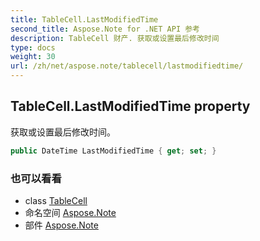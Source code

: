 ```yaml
---
title: TableCell.LastModifiedTime
second_title: Aspose.Note for .NET API 参考
description: TableCell 财产. 获取或设置最后修改时间
type: docs
weight: 30
url: /zh/net/aspose.note/tablecell/lastmodifiedtime/
---
```

## TableCell.LastModifiedTime property

获取或设置最后修改时间。

```csharp
public DateTime LastModifiedTime { get; set; }
```

### 也可以看看

* class [TableCell](../)
* 命名空间 [Aspose.Note](../../tablecell/)
* 部件 [Aspose.Note](../../../)


